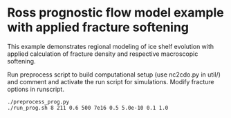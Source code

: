 Ross prognostic flow model example with applied fracture softening
=================

This example demonstrates regional modeling of ice shelf evolution with applied calculation of fracture density and respective macroscopic softening.

Run preprocess script to build computational setup (use nc2cdo.py in util/) and comment and activate the run script for simulations. Modify fracture options in runscript.

    ./preprocess_prog.py
    ./run_prog.sh 8 211 0.6 500 7e16 0.5 5.0e-10 0.1 1.0

